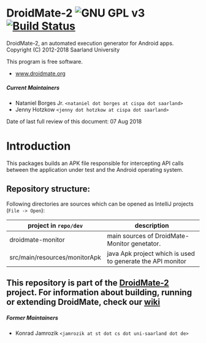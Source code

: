 # DroidMate-2 ![GNU GPL v3](https://www.gnu.org/graphics/gplv3-88x31.png)[![Build Status](https://travis-ci.org/natanieljr/droidmate-common.svg?branch=master)](https://travis-ci.org/natanieljr/droidmate-common)

DroidMate-2, an automated execution generator for Android apps.  
Copyright (C) 2012-2018 Saarland University

This program is free software. 

* www.droidmate.org  

##### Current Maintainers

* Nataniel Borges Jr. `<nataniel dot borges at cispa dot saarland>`
* Jenny Hotzkow `<jenny dot hotzkow at cispa dot saarland>`

Date of last full review of this document: 07 Aug 2018

# Introduction

This packages builds an APK file responsible for intercepting API calls between the application under test and the Android operating system.

## Repository structure:

Following directories are sources which can be opened  as IntelliJ projects (`File -> Open`):

| project in `repo/dev`| description |
| ------- | ----------- |
| droidmate-monitor | main sources of DroidMate-Monitor genetator. |
| src/main/resources/monitorApk | java Apk project which is used to generate the API monitor |

## This repository is part of the [DroidMate-2](https://github.com/uds-se/droidmate) project. For information about building, running or extending DroidMate, check our [wiki](https://github.com/uds-se/droidmate/wiki) ###


##### Former Maintainers #####

* Konrad Jamrozik `<jamrozik at st dot cs dot uni-saarland dot de>`
